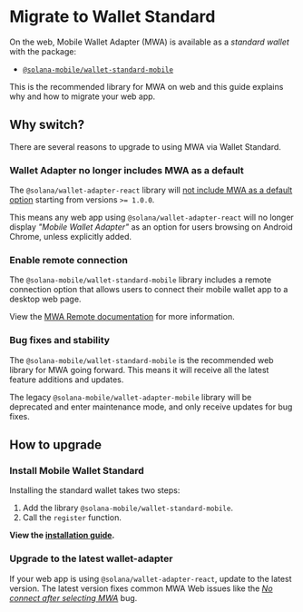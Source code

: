 # Migrate to Wallet Standard

On the web, Mobile Wallet Adapter (MWA) is available as a *standard wallet* with the package:

- [`@solana-mobile/wallet-standard-mobile`](https://github.com/solana-mobile/mobile-wallet-adapter/tree/main/js/packages/wallet-standard-mobile)

This is the recommended library for MWA on web and this guide explains why and how to migrate your web app.

## Why switch?

There are several reasons to upgrade to using MWA via Wallet Standard.

### Wallet Adapter no longer includes MWA as a default 

The `@solana/wallet-adapter-react` library will [not include MWA as a default option](https://github.com/anza-xyz/wallet-adapter/pull/1097) starting from versions `>= 1.0.0`. 

This means any web app using `@solana/wallet-adapter-react` will no longer display *"Mobile Wallet Adapter"* as an option for users
browsing on Android Chrome, unless explicitly added.

### Enable remote connection

The `@solana-mobile/wallet-standard-mobile` library includes a remote connection option that allows users to connect their mobile wallet app to a desktop web page.

View the [MWA Remote documentation](http://localhost:3000/mobile-wallet-adapter/web-installation#enable-remote-connection) for more information.

### Bug fixes and stability

The `@solana-mobile/wallet-standard-mobile` is the recommended web library for MWA going forward. This means it will receive all the latest feature additions and updates. 

The legacy `@solana-mobile/wallet-adapter-mobile` library will be deprecated and enter maintenance mode, and only receive updates for bug fixes.

## How to upgrade

### Install Mobile Wallet Standard

Installing the standard wallet takes two steps:

1. Add the library `@solana-mobile/wallet-standard-mobile`.
2. Call the `register` function.

**View the [installation guide](/mobile-wallet-adapter/web-installation).**

### Upgrade to the latest wallet-adapter

If your web app is using `@solana/wallet-adapter-react`, update to the latest version. The latest version fixes common MWA Web issues
like the [*No connect after selecting MWA*](https://github.com/solana-mobile/mobile-wallet-adapter/issues/1086) bug.
